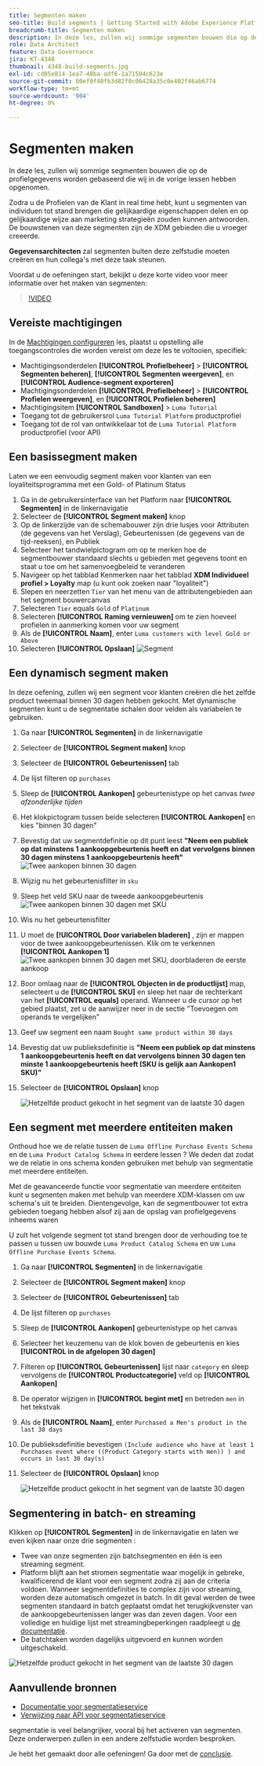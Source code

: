 ```yaml
---
title: Segmenten maken
seo-title: Build segments | Getting Started with Adobe Experience Platform for Data Architects and Data Engineers
breadcrumb-title: Segmenten maken
description: In deze les, zullen wij sommige segmenten bouwen die op de profielgegevens worden gebaseerd die wij in de vorige lessen hebben ingegeten.
role: Data Architect
feature: Data Governance
jira: KT-4348
thumbnail: 4348-build-segments.jpg
exl-id: cd05e814-1ea7-48ba-adf6-1a71504c623e
source-git-commit: 00ef0f40fb3d82f0c06428a35c0e402f46ab6774
workflow-type: tm+mt
source-wordcount: '904'
ht-degree: 0%

---
```


# Segmenten maken

<!-- 30 min-->
In deze les, zullen wij sommige segmenten bouwen die op de profielgegevens worden gebaseerd die wij in de vorige lessen hebben opgenomen.

Zodra u de Profielen van de Klant in real time hebt, kunt u segmenten van individuen tot stand brengen die gelijkaardige eigenschappen delen en op gelijkaardige wijze aan marketing strategieën zouden kunnen antwoorden. De bouwstenen van deze segmenten zijn de XDM gebieden die u vroeger creeerde.

**Gegevensarchitecten** zal segmenten buiten deze zelfstudie moeten creëren en hun collega&#39;s met deze taak steunen.

Voordat u de oefeningen start, bekijkt u deze korte video voor meer informatie over het maken van segmenten:
>[!VIDEO](https://video.tv.adobe.com/v/27254?learn=on)


## Vereiste machtigingen

In de [Machtigingen configureren](configure-permissions.md) les, plaatst u opstelling alle toegangscontroles die worden vereist om deze les te voltooien, specifiek:

* Machtigingsonderdelen **[!UICONTROL Profielbeheer]** > **[!UICONTROL Segmenten beheren]**, **[!UICONTROL Segmenten weergeven]**, en **[!UICONTROL Audience-segment exporteren]**
* Machtigingsonderdelen **[!UICONTROL Profielbeheer]** > **[!UICONTROL Profielen weergeven]**, en **[!UICONTROL Profielen beheren]**
* Machtigingsitem **[!UICONTROL Sandboxen]** > `Luma Tutorial`
* Toegang tot de gebruikersrol `Luma Tutorial Platform` productprofiel
* Toegang tot de rol van ontwikkelaar tot de `Luma Tutorial Platform` productprofiel (voor API)

## Een basissegment maken

Laten we een eenvoudig segment maken voor klanten van een loyaliteitsprogramma met een Gold- of Platinum Status

1. Ga in de gebruikersinterface van het Platform naar **[!UICONTROL Segmenten]** in de linkernavigatie
1. Selecteer de **[!UICONTROL Segment maken]** knop
1. Op de linkerzijde van de schemabouwer zijn drie lusjes voor Attributen (de gegevens van het Verslag), Gebeurtenissen (de gegevens van de tijd-reeksen), en Publiek
1. Selecteer het tandwielpictogram om op te merken hoe de segmentbouwer standaard slechts u gebieden met gegevens toont en staat u toe om het samenvoegbeleid te veranderen
1. Navigeer op het tabblad Kenmerken naar het tabblad **XDM Individueel profiel > Loyalty** map (u kunt ook zoeken naar &quot;loyaliteit&quot;)
1. Slepen en neerzetten `Tier` van het menu van de attributengebieden aan het segment bouwercanvas
1. Selecteren `Tier` equals `Gold` of `Platinum`
1. Selecteren **[!UICONTROL Raming vernieuwen]** om te zien hoeveel profielen in aanmerking komen voor uw segment
1. Als de **[!UICONTROL Naam]**, enter `Luma customers with level Gold or Above`
1. Selecteren **[!UICONTROL Opslaan]**
   ![Segment](assets/segment-goldOrAbove.png)

<!--## Build a sequential segment-->

## Een dynamisch segment maken

In deze oefening, zullen wij een segment voor klanten creëren die het zelfde product tweemaal binnen 30 dagen hebben gekocht. Met dynamische segmenten kunt u de segmentatie schalen door velden als variabelen te gebruiken.

1. Ga naar **[!UICONTROL Segmenten]** in de linkernavigatie
1. Selecteer de **[!UICONTROL Segment maken]** knop
1. Selecteer de **[!UICONTROL Gebeurtenissen]** tab
1. De lijst filteren op `purchases`
1. Sleep de **[!UICONTROL Aankopen]** gebeurtenistype op het canvas _twee afzonderlijke tijden_
1. Het klokpictogram tussen beide selecteren **[!UICONTROL Aankopen]** en kies &quot;binnen 30 dagen&quot;
1. Bevestig dat uw segmentdefinitie op dit punt leest **&quot;Neem een publiek op dat minstens 1 aankoopgebeurtenis heeft en dat vervolgens binnen 30 dagen minstens 1 aankoopgebeurtenis heeft&quot;**
   ![Twee aankopen binnen 30 dagen](assets/segment-twoPurchases.png)
1. Wijzig nu het gebeurtenisfilter in `sku`
1. Sleep het veld SKU naar de tweede aankoopgebeurtenis
   ![Twee aankopen binnen 30 dagen met SKU](assets/segment-twoPurchases-addSku.png)
1. Wis nu het gebeurtenisfilter
1. U moet de **[!UICONTROL Door variabelen bladeren]** , zijn er mappen voor de twee aankoopgebeurtenissen. Klik om te verkennen **[!UICONTROL Aankopen 1]**\
   ![Twee aankopen binnen 30 dagen met SKU, doorbladeren de eerste aankoop](assets/segment-twoPurchases-browsePurchaseOne.png)
1. Boor omlaag naar de **[!UICONTROL Objecten in de productlijst]** map, selecteert u de **[!UICONTROL SKU]** en sleep het naar de rechterkant van het **[!UICONTROL equals]** operand. Wanneer u de cursor op het gebied plaatst, zet u de aanwijzer neer in de sectie &quot;Toevoegen om operands te vergelijken&quot;
1. Geef uw segment een naam `Bought same product within 30 days`
1. Bevestig dat uw publieksdefinitie is **&quot;Neem een publiek op dat minstens 1 aankoopgebeurtenis heeft en dat vervolgens binnen 30 dagen ten minste 1 aankoopgebeurtenis heeft (SKU is gelijk aan Aankopen1 SKU)&quot;**
1. Selecteer de **[!UICONTROL Opslaan]** knop

   ![Hetzelfde product gekocht in het segment van de laatste 30 dagen](assets/segment-boughtSameProduct.png)

## Een segment met meerdere entiteiten maken

Onthoud hoe we de relatie tussen de `Luma Offline Purchase Events Schema` en de `Luma Product Catalog Schema` in eerdere lessen ? We deden dat zodat we de relatie in ons schema konden gebruiken met behulp van segmentatie met meerdere entiteiten.

Met de geavanceerde functie voor segmentatie van meerdere entiteiten kunt u segmenten maken met behulp van meerdere XDM-klassen om uw schema&#39;s uit te breiden. Dientengevolge, kan de segmentbouwer tot extra gebieden toegang hebben alsof zij aan de opslag van profielgegevens inheems waren

U zult het volgende segment tot stand brengen door de verhouding toe te passen u tussen uw bouwde `Luma Product Catalog Schema` en uw `Luma Offline Purchase Events Schema`.

1. Ga naar **[!UICONTROL Segmenten]** in de linkernavigatie
1. Selecteer de **[!UICONTROL Segment maken]** knop
1. Selecteer de **[!UICONTROL Gebeurtenissen]** tab
1. De lijst filteren op `purchases`
1. Sleep de **[!UICONTROL Aankopen]** gebeurtenistype op het canvas
1. Selecteer het keuzemenu van de klok boven de gebeurtenis en kies **[!UICONTROL in de afgelopen 30 dagen]**
1. Filteren op **[!UICONTROL Gebeurtenissen]** lijst naar `category` en sleep vervolgens de **[!UICONTROL Productcategorie]** veld op **[!UICONTROL Aankopen]**
1. De operator wijzigen in **[!UICONTROL begint met]** en betreden `men` in het tekstvak
1. Als de **[!UICONTROL Naam]**, enter `Purchased a Men's product in the last 30 days`
1. De publieksdefinitie bevestigen `(Include audience who have at least 1 Purchases event where ((Product Category starts with men)) ) and occurs in last 30 day(s)`
1. Selecteer de **[!UICONTROL Opslaan]** knop

   ![Hetzelfde product gekocht in het segment van de laatste 30 dagen](assets/segment-purchasedMens.png)

## Segmentering in batch- en streaming

Klikken op **[!UICONTROL Segmenten]** in de linkernavigatie en laten we even kijken naar onze drie segmenten :

* Twee van onze segmenten zijn batchsegmenten en één is een streaming segment.
* Platform blijft aan het stromen segmentatie waar mogelijk in gebreke, kwalificerend de klant voor een segment zodra zij aan de criteria voldoen. Wanneer segmentdefinities te complex zijn voor streaming, worden deze automatisch omgezet in batch. In dit geval werden de twee segmenten standaard in batch geplaatst omdat het terugkijkvenster van de aankoopgebeurtenissen langer was dan zeven dagen. Voor een volledige en huidige lijst met streamingbeperkingen raadpleegt u [de documentatie](https://experienceleague.adobe.com/docs/experience-platform/segmentation/ui/streaming-segmentation.html).
* De batchtaken worden dagelijks uitgevoerd en kunnen worden uitgeschakeld.

![Hetzelfde product gekocht in het segment van de laatste 30 dagen](assets/segment-review.png)

## Aanvullende bronnen

* [Documentatie voor segmentatieservice](https://experienceleague.adobe.com/docs/experience-platform/segmentation/home.html)
* [Verwijzing naar API voor segmentatieservice](https://www.adobe.io/experience-platform-apis/references/segmentation/)

segmentatie is veel belangrijker, vooral bij het activeren van segmenten. Deze onderwerpen zullen in een andere zelfstudie worden besproken.

Je hebt het gemaakt door alle oefeningen! Ga door met de [conclusie](conclusion.md).
